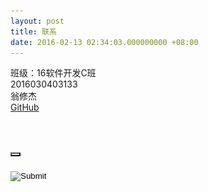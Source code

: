 ```yaml
---
layout: post
title: 联系
date: 2016-02-13 02:34:03.000000000 +08:00
---
```

班级：16软件开发C班<br>
2016030403133<br>
翁修杰<br>
[GitHub](https://github.com/banbanzzz)<br>
<h1>
<a href="https://github.com/banbanzzz" target="blank" class="fa fa-github"></a>
<button style="background-color:rgba(139,139,139,0)" onclick="display()"<img src="assets/images/微信.png"></button>
</h1>
 <style>
    #wt{
     color: #fff;
    background: white;
    top: 50px;
    left: 200px;
    width: 450px;
    height: 300px;
    box-shadow: -1px 1px 8px rgba(0, 0, 0, 0.4);
    border-radius: 10px;
    position: relative;
    border-radius: 10px;
    margin: 20 auto;
    padding: 0px;
	visibility:hidden;
	}
</style>

 <input type="image" src="assets/images/wc.png" onclick="display()" >
 <div id="wt" >
<img id="wc" src="assets/images/me.png" style="height: 200px;width:200px; position: relative; top: 30px; left: 120px;display:none;" target="blank">
<button id="zz" style="background-color: black; color: white; font-weight: bold; border-radius: 4px; width: 60px; height: 40px;top:60px;left:-30px; position: relative;display:none;" onclick="zclose()">close</button>
 </div>
 
<script>
function display(){
	wt=document.getElementById('wt');
	wt.style.visibility='visible';
	img=document.getElementById('wc');
	button=document.getElementById('zz');
	img.style.display='';
	button.style.display='';
}
function zclose(){
	wt=document.getElementById('wt');
	wt.style.visibility='hidden';
	img=document.getElementById('wc');
	button=document.getElementById('zz');
	img.style.display='none';
	zz.style.display='none';
}
</script>

